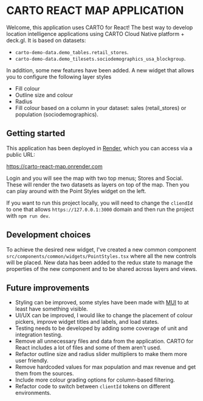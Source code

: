# CARTO REACT MAP APPLICATION

Welcome, this application uses CARTO for React! The best way to develop location intelligence applications using CARTO Cloud Native platform + deck.gl. It is based on datasets:
- `carto-demo-data.demo_tables.retail_stores`.
- `carto-demo-data.demo_tilesets.sociodemographics_usa_blockgroup`.

In addition, some new features have been added. A new widget that allows you to configure the following layer styles
- Fill colour 
- Outline size and colour
- Radius
- Fill colour based on a column in your dataset: sales (retail_stores) or population (sociodemographics).

## Getting started

This application has been deployed in [Render](https://dashboard.render.com/), which you can access via a public URL: 

https://carto-react-map.onrender.com

Login and you will see the map with two top menus; Stores and Social. These will render the two datasets as layers on top of the map. Then you can play around with the Point Styles widget on the left.

If you want to run this project locally, you will need to change the `cliendId` to one that allows `https://127.0.0.1:3000` domain and then run the project with `npm run dev`.

## Development choices
To achieve the desired new widget, I've created a new common component `src/components/common/widgets/PointStyles.tsx` where all the new controls will be placed. New data has been added to the redux state to manage the properties of the new component and to be shared across layers and views. 

## Future improvements
- Styling can be improved, some styles have been made with [MUI](https://mui.com/) to at least have something visible.
- UI/UX can be improved, I would like to change the placement of colour pickers, improve widget titles and labels, and load states.
- Testing needs to be developed by adding some coverage of unit and integration testing.
- Remove all unnecessary files and data from the application. CARTO for React includes a lot of files and some of them aren't used.
- Refactor outline size and radius slider multipliers to make them more user friendly.
- Remove hardcoded values for max population and max revenue and get them from the sources.
- Include more colour grading options for column-based filtering.
- Refactor code to switch between `clientId` tokens on different environments.